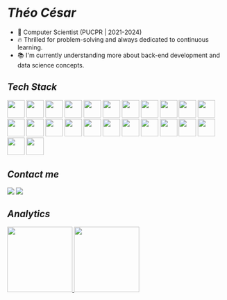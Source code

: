 # _Théo César_

- 🔭 Computer Scientist (PUCPR | 2021-2024)
- 🔥 Thrilled for problem-solving and always dedicated to continuous learning.
- 📚 I'm currently understanding more about back-end development and data science concepts.
  
## _Tech Stack_

<div>
  
  <img src="https://cdn.jsdelivr.net/gh/devicons/devicon@latest/icons/html5/html5-original.svg" width="40" height="40"/>
  <img src="https://cdn.jsdelivr.net/gh/devicons/devicon@latest/icons/css3/css3-original.svg" width="40" height="40"/>
  <img src="https://cdn.jsdelivr.net/gh/devicons/devicon@latest/icons/python/python-original.svg" width="40" height="40"/>
  <img src="https://cdn.jsdelivr.net/gh/devicons/devicon@latest/icons/java/java-original.svg" width="40" height="40"/>
  <img src="https://cdn.jsdelivr.net/gh/devicons/devicon@latest/icons/git/git-original.svg" width="40" height="40"/>
  <img src="https://cdn.jsdelivr.net/gh/devicons/devicon@latest/icons/rust/rust-original.svg" width="40" height="40"/>
  <img src="https://cdn.jsdelivr.net/gh/devicons/devicon@latest/icons/cplusplus/cplusplus-original.svg" width="40" height="40"/>
  <img src="https://cdn.jsdelivr.net/gh/devicons/devicon@latest/icons/c/c-original.svg" width="40" height="40"/>

  <img src="https://cdn.jsdelivr.net/gh/devicons/devicon@latest/icons/postgresql/postgresql-original.svg" width="40" height="40"/>
  <img src="https://cdn.jsdelivr.net/gh/devicons/devicon@latest/icons/mysql/mysql-original.svg" height="40" width="40"/>
  <img src="https://cdn.jsdelivr.net/gh/devicons/devicon@latest/icons/microsoftsqlserver/microsoftsqlserver-original.svg" width="40" height="40"/>

  <img src="https://cdn.jsdelivr.net/gh/devicons/devicon@latest/icons/csharp/csharp-original.svg" width="40" height="40"/>
  <img src="https://cdn.jsdelivr.net/gh/devicons/devicon@latest/icons/dotnetcore/dotnetcore-original.svg" width="40" height="40"/>
  <img src="https://cdn.jsdelivr.net/gh/devicons/devicon@latest/icons/dot-net/dot-net-original.svg" width="40" height="40"/>
  
  <img src="https://cdn.jsdelivr.net/gh/devicons/devicon@latest/icons/azure/azure-original.svg" width="40" height="40"/>
  <img src="https://cdn.jsdelivr.net/gh/devicons/devicon@latest/icons/spring/spring-original.svg" width="40" height="40"/>
  <img src="https://cdn.jsdelivr.net/gh/devicons/devicon@latest/icons/postman/postman-original.svg" width="40" height="40"/>


  <img src="https://cdn.jsdelivr.net/gh/devicons/devicon@latest/icons/sqlite/sqlite-original.svg" width="40" height="40"/>
  <img src="https://cdn.jsdelivr.net/gh/devicons/devicon@latest/icons/numpy/numpy-original.svg" width="40" height="40"/>
  <img src="https://cdn.jsdelivr.net/gh/devicons/devicon@latest/icons/pandas/pandas-original.svg" width="40" height="40"/>
  <img src="https://cdn.jsdelivr.net/gh/devicons/devicon@latest/icons/tensorflow/tensorflow-original.svg" width="40" height="40"/>
  <img src="https://cdn.jsdelivr.net/gh/devicons/devicon@latest/icons/scikitlearn/scikitlearn-original.svg" width="40" height="40"/>
  <img src="https://cdn.jsdelivr.net/gh/devicons/devicon@latest/icons/hadoop/hadoop-original.svg" width="40" height="40"/>
  <img src="https://cdn.jsdelivr.net/gh/devicons/devicon@latest/icons/apachespark/apachespark-original.svg" width="40" height="40"/> 

</div>

## _Contact me_
 
 <div> 
  <a href="https://www.linkedin.com/in/th%C3%A9o-c%C3%A9sar-21a745263/" target="_blank"><img src="https://img.shields.io/badge/-LinkedIn-%230077B5?style=for-the-badge&logo=linkedin&logoColor=white"></a> 
  <a href = "mailto:theosilva3476@gmail.com" target="_blank"><img src="https://img.shields.io/badge/-Gmail-%23333?style=for-the-badge&logo=gmail&logoColor=white" ></a>
 </div>

## _Analytics_
<div>
  <a href="https://github.com/theocesar">
<img height="150" src="https://github-readme-stats.vercel.app/api?username=theocesar&show_icons=true&theme=tokyonight&include_all_commits=true&count_private=true"/>
<img height="150" src="https://github-readme-stats.vercel.app/api/top-langs/?username=theocesar&layout=compact&langs_count=7&theme=tokyonight"/>
</div>

 
 
       
